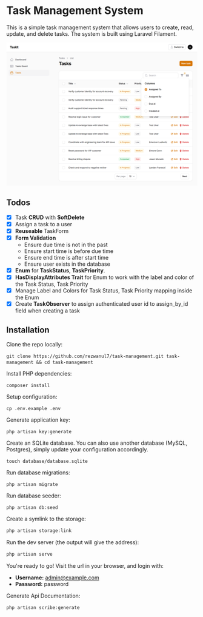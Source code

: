 # Task Management System

This is a simple task management system that allows users to create, read, update, and delete tasks. The system is built
using Laravel Filament.

![Filament Demo](docs/screencapture-task-listing.png)

## Todos

- [x] Task **CRUD** with **SoftDelete**
- [x] Assign a task to a user
- [x] **Reuseable** TaskForm
- [x] **Form Validation**
    - Ensure due time is not in the past
    - Ensure start time is before due time
    - Ensure end time is after start time
    - Ensure user exists in the database
- [x] **Enum** for **TaskStatus**, **TaskPriority**.
- [x] **HasDisplayAttributes Trait** for Enum to work with the label and color of the Task Status, Task Priority
- [x] Manage Label and Colors for Task Status, Task Priority mapping inside the Enum
- [x] Create **TaskObserver** to assign authenticated user id to assign_by_id field when creating a task

## Installation

Clone the repo locally:

```shell
git clone https://github.com/rezwanul7/task-management.git task-management && cd task-management
```

Install PHP dependencies:

```shell
composer install
```

Setup configuration:

```shell
cp .env.example .env
```

Generate application key:

```shell
php artisan key:generate
```

Create an SQLite database. You can also use another database (MySQL, Postgres), simply update your configuration
accordingly.

```shell
touch database/database.sqlite
```

Run database migrations:

```shell
php artisan migrate
```

Run database seeder:

```shell
php artisan db:seed
```

Create a symlink to the storage:

```sh
php artisan storage:link
```

Run the dev server (the output will give the address):

```sh
php artisan serve
```

You're ready to go! Visit the url in your browser, and login with:

- **Username:** admin@example.com
- **Password:** password


Generate Api Documentation:

```shell
php artisan scribe:generate
```
